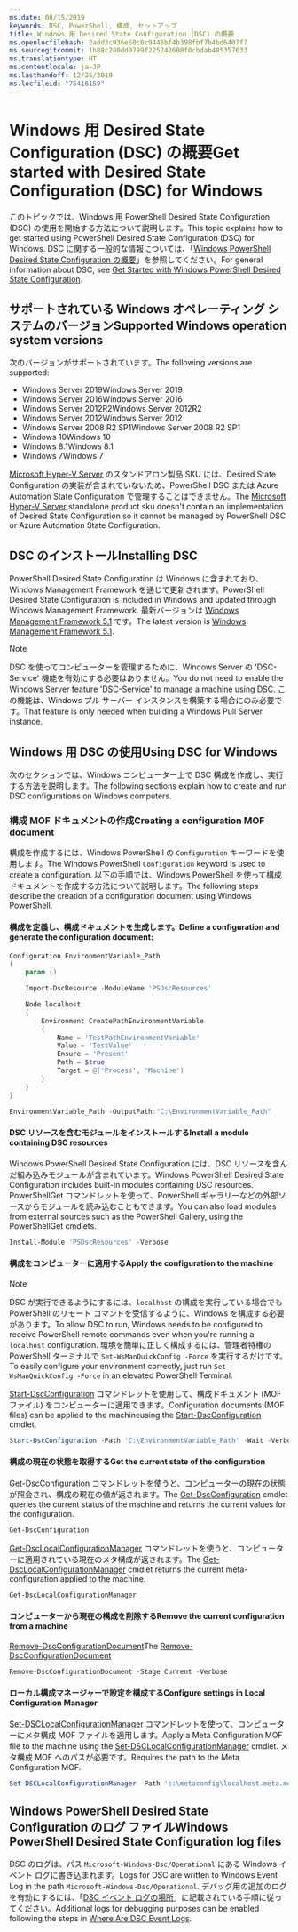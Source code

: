 ```yaml
---
ms.date: 08/15/2019
keywords: DSC, PowerShell, 構成, セットアップ
title: Windows 用 Desired State Configuration (DSC) の概要
ms.openlocfilehash: 2add2c936e60c0c9446bf4b398fbf7b4bd6407f7
ms.sourcegitcommit: 1b88c280dd0799f225242608f0cbdab485357633
ms.translationtype: HT
ms.contentlocale: ja-JP
ms.lasthandoff: 12/25/2019
ms.locfileid: "75416159"
---
```

# <a name="get-started-with-desired-state-configuration-dsc-for-windows"></a><span data-ttu-id="ca4c0-103">Windows 用 Desired State Configuration (DSC) の概要</span><span class="sxs-lookup"><span data-stu-id="ca4c0-103">Get started with Desired State Configuration (DSC) for Windows</span></span>

<span data-ttu-id="ca4c0-104">このトピックでは、Windows 用 PowerShell Desired State Configuration (DSC) の使用を開始する方法について説明します。</span><span class="sxs-lookup"><span data-stu-id="ca4c0-104">This topic explains how to get started using PowerShell Desired State Configuration (DSC) for Windows.</span></span>
<span data-ttu-id="ca4c0-105">DSC に関する一般的な情報については、「[Windows PowerShell Desired State Configuration の概要](../overview/overview.md)」を参照してください。</span><span class="sxs-lookup"><span data-stu-id="ca4c0-105">For general information about DSC, see [Get Started with Windows PowerShell Desired State Configuration](../overview/overview.md).</span></span>

## <a name="supported-windows-operation-system-versions"></a><span data-ttu-id="ca4c0-106">サポートされている Windows オペレーティング システムのバージョン</span><span class="sxs-lookup"><span data-stu-id="ca4c0-106">Supported Windows operation system versions</span></span>

<span data-ttu-id="ca4c0-107">次のバージョンがサポートされています。</span><span class="sxs-lookup"><span data-stu-id="ca4c0-107">The following versions are supported:</span></span>

- <span data-ttu-id="ca4c0-108">Windows Server 2019</span><span class="sxs-lookup"><span data-stu-id="ca4c0-108">Windows Server 2019</span></span>
- <span data-ttu-id="ca4c0-109">Windows Server 2016</span><span class="sxs-lookup"><span data-stu-id="ca4c0-109">Windows Server 2016</span></span>
- <span data-ttu-id="ca4c0-110">Windows Server 2012R2</span><span class="sxs-lookup"><span data-stu-id="ca4c0-110">Windows Server 2012R2</span></span>
- <span data-ttu-id="ca4c0-111">Windows Server 2012</span><span class="sxs-lookup"><span data-stu-id="ca4c0-111">Windows Server 2012</span></span>
- <span data-ttu-id="ca4c0-112">Windows Server 2008 R2 SP1</span><span class="sxs-lookup"><span data-stu-id="ca4c0-112">Windows Server 2008 R2 SP1</span></span>
- <span data-ttu-id="ca4c0-113">Windows 10</span><span class="sxs-lookup"><span data-stu-id="ca4c0-113">Windows 10</span></span>
- <span data-ttu-id="ca4c0-114">Windows 8.1</span><span class="sxs-lookup"><span data-stu-id="ca4c0-114">Windows 8.1</span></span>
- <span data-ttu-id="ca4c0-115">Windows 7</span><span class="sxs-lookup"><span data-stu-id="ca4c0-115">Windows 7</span></span>

<span data-ttu-id="ca4c0-116">[Microsoft Hyper-V Server](/windows-server/virtualization/hyper-v/hyper-v-server-2016) のスタンドアロン製品 SKU には、Desired State Configuration の実装が含まれていないため、PowerShell DSC または Azure Automation State Configuration で管理することはできません。</span><span class="sxs-lookup"><span data-stu-id="ca4c0-116">The [Microsoft Hyper-V Server](/windows-server/virtualization/hyper-v/hyper-v-server-2016) standalone product sku doesn't contain an implementation of Desired State Configuration so it cannot be managed by PowerShell DSC or Azure Automation State Configuration.</span></span>

## <a name="installing-dsc"></a><span data-ttu-id="ca4c0-117">DSC のインストール</span><span class="sxs-lookup"><span data-stu-id="ca4c0-117">Installing DSC</span></span>

<span data-ttu-id="ca4c0-118">PowerShell Desired State Configuration は Windows に含まれており、Windows Management Framework を通じて更新されます。</span><span class="sxs-lookup"><span data-stu-id="ca4c0-118">PowerShell Desired State Configuration is included in Windows and updated through Windows Management Framework.</span></span> <span data-ttu-id="ca4c0-119">最新バージョンは [Windows Management Framework 5.1](https://www.microsoft.com/en-us/download/details.aspx?id=54616) です。</span><span class="sxs-lookup"><span data-stu-id="ca4c0-119">The latest version is [Windows Management Framework 5.1](https://www.microsoft.com/en-us/download/details.aspx?id=54616).</span></span>

> [!NOTE]
> <span data-ttu-id="ca4c0-120">DSC を使ってコンピューターを管理するために、Windows Server の 'DSC-Service' 機能を有効にする必要はありません。</span><span class="sxs-lookup"><span data-stu-id="ca4c0-120">You do not need to enable the Windows Server feature 'DSC-Service' to manage a machine using DSC.</span></span>
> <span data-ttu-id="ca4c0-121">この機能は、Windows プル サーバー インスタンスを構築する場合にのみ必要です。</span><span class="sxs-lookup"><span data-stu-id="ca4c0-121">That feature is only needed when building a Windows Pull Server instance.</span></span>

## <a name="using-dsc-for-windows"></a><span data-ttu-id="ca4c0-122">Windows 用 DSC の使用</span><span class="sxs-lookup"><span data-stu-id="ca4c0-122">Using DSC for Windows</span></span>

<span data-ttu-id="ca4c0-123">次のセクションでは、Windows コンピューター上で DSC 構成を作成し、実行する方法を説明します。</span><span class="sxs-lookup"><span data-stu-id="ca4c0-123">The following sections explain how to create and run DSC configurations on Windows computers.</span></span>

### <a name="creating-a-configuration-mof-document"></a><span data-ttu-id="ca4c0-124">構成 MOF ドキュメントの作成</span><span class="sxs-lookup"><span data-stu-id="ca4c0-124">Creating a configuration MOF document</span></span>

<span data-ttu-id="ca4c0-125">構成を作成するには、Windows PowerShell の `Configuration` キーワードを使用します。</span><span class="sxs-lookup"><span data-stu-id="ca4c0-125">The Windows PowerShell `Configuration` keyword is used to create a configuration.</span></span>
<span data-ttu-id="ca4c0-126">以下の手順では、Windows PowerShell を使って構成ドキュメントを作成する方法について説明します。</span><span class="sxs-lookup"><span data-stu-id="ca4c0-126">The following steps describe the creation of a configuration document using Windows PowerShell.</span></span>

#### <a name="define-a-configuration-and-generate-the-configuration-document"></a><span data-ttu-id="ca4c0-127">構成を定義し、構成ドキュメントを生成します。</span><span class="sxs-lookup"><span data-stu-id="ca4c0-127">Define a configuration and generate the configuration document:</span></span>

```powershell
Configuration EnvironmentVariable_Path
{
    param ()

    Import-DscResource -ModuleName 'PSDscResources'

    Node localhost
    {
        Environment CreatePathEnvironmentVariable
        {
            Name = 'TestPathEnvironmentVariable'
            Value = 'TestValue'
            Ensure = 'Present'
            Path = $true
            Target = @('Process', 'Machine')
        }
    }
}

EnvironmentVariable_Path -OutputPath:"C:\EnvironmentVariable_Path"
```

#### <a name="install-a-module-containing-dsc-resources"></a><span data-ttu-id="ca4c0-128">DSC リソースを含むモジュールをインストールする</span><span class="sxs-lookup"><span data-stu-id="ca4c0-128">Install a module containing DSC resources</span></span>

<span data-ttu-id="ca4c0-129">Windows PowerShell Desired State Configuration には、DSC リソースを含んだ組み込みモジュールが含まれています。</span><span class="sxs-lookup"><span data-stu-id="ca4c0-129">Windows PowerShell Desired State Configuration includes built-in modules containing DSC resources.</span></span>
<span data-ttu-id="ca4c0-130">PowerShellGet コマンドレットを使って、PowerShell ギャラリーなどの外部ソースからモジュールを読み込むこともできます。</span><span class="sxs-lookup"><span data-stu-id="ca4c0-130">You can also load modules from external sources such as the PowerShell Gallery, using the PowerShellGet cmdlets.</span></span>

```PowerShell
Install-Module 'PSDscResources' -Verbose
```

#### <a name="apply-the-configuration-to-the-machine"></a><span data-ttu-id="ca4c0-131">構成をコンピューターに適用する</span><span class="sxs-lookup"><span data-stu-id="ca4c0-131">Apply the configuration to the machine</span></span>

> [!NOTE]
> <span data-ttu-id="ca4c0-132">DSC が実行できるようにするには、`localhost` の構成を実行している場合でも PowerShell のリモート コマンドを受信するように、Windows を構成する必要があります。</span><span class="sxs-lookup"><span data-stu-id="ca4c0-132">To allow DSC to run, Windows needs to be configured to receive PowerShell remote commands even when you're running a `localhost` configuration.</span></span> <span data-ttu-id="ca4c0-133">環境を簡単に正しく構成するには、管理者特権の PowerShell ターミナルで `Set-WsManQuickConfig -Force` を実行するだけです。</span><span class="sxs-lookup"><span data-stu-id="ca4c0-133">To easily configure your environment correctly, just run `Set-WsManQuickConfig -Force` in an elevated PowerShell Terminal.</span></span>

<span data-ttu-id="ca4c0-134">[Start-DscConfiguration](/powershell/module/psdesiredstateconfiguration/start-dscconfiguration) コマンドレットを使用して、構成ドキュメント (MOF ファイル) をコンピューターに適用できます。</span><span class="sxs-lookup"><span data-stu-id="ca4c0-134">Configuration documents (MOF files) can be applied to the machineusing the [Start-DscConfiguration](/powershell/module/psdesiredstateconfiguration/start-dscconfiguration) cmdlet.</span></span>

```powershell
Start-DscConfiguration -Path 'C:\EnvironmentVariable_Path' -Wait -Verbose
```

#### <a name="get-the-current-state-of-the-configuration"></a><span data-ttu-id="ca4c0-135">構成の現在の状態を取得する</span><span class="sxs-lookup"><span data-stu-id="ca4c0-135">Get the current state of the configuration</span></span>

<span data-ttu-id="ca4c0-136">[Get-DscConfiguration](/powershell/module/psdesiredstateconfiguration/get-dscconfiguration) コマンドレットを使うと、コンピューターの現在の状態が照会され、構成の現在の値が返されます。</span><span class="sxs-lookup"><span data-stu-id="ca4c0-136">The [Get-DscConfiguration](/powershell/module/psdesiredstateconfiguration/get-dscconfiguration) cmdlet queries the current status of the machine and returns the current values for the configuration.</span></span>

```powershell
Get-DscConfiguration
```

<span data-ttu-id="ca4c0-137">[Get-DscLocalConfigurationManager](/powershell/module/psdesiredstateconfiguration/get-dscLocalConfigurationManager) コマンドレットを使うと、コンピューターに適用されている現在のメタ構成が返されます。</span><span class="sxs-lookup"><span data-stu-id="ca4c0-137">The [Get-DscLocalConfigurationManager](/powershell/module/psdesiredstateconfiguration/get-dscLocalConfigurationManager) cmdlet returns the current meta-configuration applied to the machine.</span></span>

```powershell
Get-DscLocalConfigurationManager
```

#### <a name="remove-the-current-configuration-from-a-machine"></a><span data-ttu-id="ca4c0-138">コンピューターから現在の構成を削除する</span><span class="sxs-lookup"><span data-stu-id="ca4c0-138">Remove the current configuration from a machine</span></span>

<span data-ttu-id="ca4c0-139">[Remove-DscConfigurationDocument](/powershell/module/psdesiredstateconfiguration/remove-dscconfigurationdocument)</span><span class="sxs-lookup"><span data-stu-id="ca4c0-139">The [Remove-DscConfigurationDocument](/powershell/module/psdesiredstateconfiguration/remove-dscconfigurationdocument)</span></span>

```powershell
Remove-DscConfigurationDocument -Stage Current -Verbose
```

#### <a name="configure-settings-in-local-configuration-manager"></a><span data-ttu-id="ca4c0-140">ローカル構成マネージャーで設定を構成する</span><span class="sxs-lookup"><span data-stu-id="ca4c0-140">Configure settings in Local Configuration Manager</span></span>

<span data-ttu-id="ca4c0-141">[Set-DSCLocalConfigurationManager](/powershell/module/PSDesiredStateConfiguration/Set-DscLocalConfigurationManager) コマンドレットを使って、コンピューターにメタ構成 MOF ファイルを適用します。</span><span class="sxs-lookup"><span data-stu-id="ca4c0-141">Apply a Meta Configuration MOF file to the machine using the [Set-DSCLocalConfigurationManager](/powershell/module/PSDesiredStateConfiguration/Set-DscLocalConfigurationManager) cmdlet.</span></span>
<span data-ttu-id="ca4c0-142">メタ構成 MOF へのパスが必要です。</span><span class="sxs-lookup"><span data-stu-id="ca4c0-142">Requires the path to the Meta Configuration MOF.</span></span>

```powershell
Set-DSCLocalConfigurationManager -Path 'c:\metaconfig\localhost.meta.mof' -Verbose
```

## <a name="windows-powershell-desired-state-configuration-log-files"></a><span data-ttu-id="ca4c0-143">Windows PowerShell Desired State Configuration のログ ファイル</span><span class="sxs-lookup"><span data-stu-id="ca4c0-143">Windows PowerShell Desired State Configuration log files</span></span>

<span data-ttu-id="ca4c0-144">DSC のログは、パス `Microsoft-Windows-Dsc/Operational` にある Windows イベント ログに書き込まれます。</span><span class="sxs-lookup"><span data-stu-id="ca4c0-144">Logs for DSC are written to Windows Event Log in the path `Microsoft-Windows-Dsc/Operational`.</span></span>
<span data-ttu-id="ca4c0-145">デバッグ用の追加のログを有効にするには、「[DSC イベント ログの場所](/powershell/scripting/dsc/troubleshooting/troubleshooting#where-are-dsc-event-logs)」に記載されている手順に従ってください。</span><span class="sxs-lookup"><span data-stu-id="ca4c0-145">Additional logs for debugging purposes can be enabled following the steps in [Where Are DSC Event Logs](/powershell/scripting/dsc/troubleshooting/troubleshooting#where-are-dsc-event-logs).</span></span>
